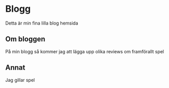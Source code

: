 # Blogg
Detta är min fina lilla blog hemsida
## Om bloggen
På min blogg så kommer jag att lägga upp olika reviews om framförallt spel
## Annat
Jag gillar spel
